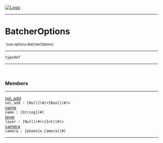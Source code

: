 
[![Logo](../../../images/logo.png)](../../../api/index.html)

---



<h1>BatcherOptions</h1>
<small>`luxe.options.BatcherOptions`</small>



---

`typedef`

---

&nbsp;
&nbsp;



<h3>Members</h3> <hr/><span class="member apipage">
                <a name="no_add"><a class="lift" href="#no_add">no\_add</a></a><div class="clear"></div><code class="signature apipage">no\_add : [Null](#)&lt;[Bool](#)&gt;</code><br/></span>
            <span class="small_desc_flat"></span><span class="member apipage">
                <a name="name"><a class="lift" href="#name">name</a></a><div class="clear"></div><code class="signature apipage">name : [String](#)</code><br/></span>
            <span class="small_desc_flat"></span><span class="member apipage">
                <a name="layer"><a class="lift" href="#layer">layer</a></a><div class="clear"></div><code class="signature apipage">layer : [Null](#)&lt;[Int](#)&gt;</code><br/></span>
            <span class="small_desc_flat"></span><span class="member apipage">
                <a name="camera"><a class="lift" href="#camera">camera</a></a><div class="clear"></div><code class="signature apipage">camera : [phoenix.Camera](#)</code><br/></span>
            <span class="small_desc_flat"></span>







---

&nbsp;
&nbsp;
&nbsp;
&nbsp;